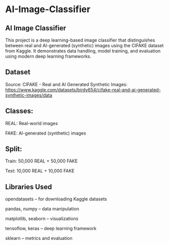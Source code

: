 # AI-Image-Classifier

## AI Image Classifier
This project is a deep learning-based image classifier that distinguishes between real and AI-generated (synthetic) images using the CIFAKE dataset from Kaggle. It demonstrates data handling, model training, and evaluation using modern deep learning frameworks.

## Dataset
Source: CIFAKE - Real and AI Generated Synthetic Images: https://www.kaggle.com/datasets/birdy654/cifake-real-and-ai-generated-synthetic-images/data


## Classes:

REAL: Real-world images

FAKE: AI-generated (synthetic) images

## Split:

Train: 50,000 REAL + 50,000 FAKE

Test: 10,000 REAL + 10,000 FAKE

## Libraries Used

opendatasets – for downloading Kaggle datasets

pandas, numpy – data manipulation

matplotlib, seaborn – visualizations

tensoflow, keras – deep learning framework

sklearn – metrics and evaluation
